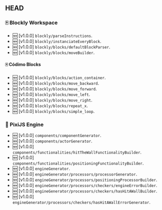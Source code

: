 ## HEAD

### 🀄 Blockly Workspace

- 🆕 [v1.0.0] `blockly/parseInstructions`.
- 🆕 [v1.0.0] `blockly/instanciateEveryBlock`.
- 🆕 [v1.0.0] `blockly/blocks/defaultBlockParser`.
- 🆕 [v1.0.0] `blockly/blocks/moveBuilder`.

#### 🀄 Códimo Blocks

- 🆕 [v1.0.0] `blockly/blocks/action_container`.
- 🆕 [v1.0.0] `blockly/blocks/move_backward`.
- 🆕 [v1.0.0] `blockly/blocks/move_forward`.
- 🆕 [v1.0.0] `blockly/blocks/move_left`.
- 🆕 [v1.0.0] `blockly/blocks/move_right`.
- 🆕 [v1.0.0] `blockly/blocks/repeat_x`.
- 🆕 [v1.0.0] `blockly/blocks/simple_loop`.

### 🤖 PixiJS Engine

- 🆕 [v1.0.0] `components/componentGenerator`.
- 🆕 [v1.0.0] `components/actorGenerator`.
- 🆕 [v1.0.0] `components/functionalities/hitTheWallFunctionalityBuilder`.
- 🆕 [v1.0.0] `components/functionalities/positioningFunctionalityBuilder`.
- 🆕 [v1.0.0] `engineGenerator`.
- 🆕 [v1.0.0] `engineGenerator/processors/processorGenerator`.
- 🆕 [v1.0.0] `engineGenerator/processors/positioningProcessorBuilder`.
- 🆕 [v1.0.0] `engineGenerator/processors/checkers/engineErrorBuilder`.
- 🆕 [v1.0.0] `engineGenerator/processors/checkers/hasHitAWallBuilder`.
- 🆕 [v1.0.0] `engineGenerator/processors/checkers/hasHitAWallErrorGenerator`.
